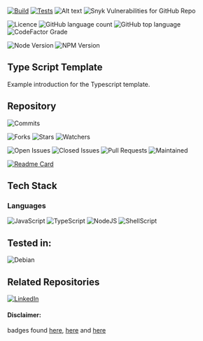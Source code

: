 [![Build](https://github.com/TiagoVenceslau/decorator-validation/actions/workflows/nodejs-build.yaml/badge.svg)](http://www.pdmfc.com)
[![Tests](https://github.com/TiagoVenceslau/decorator-validation/actions/workflows/jest-test.yaml/badge.svg)](http://www.pdmfc.com)
![Alt text](https://raw.github.com/TiagoVenceslau/decorator-validation/master//workdocs/badges/badge-lines.svg?sanitize=true)
![Snyk Vulnerabilities for GitHub Repo](https://img.shields.io/snyk/vulnerabilities/github/TiagoVenceslau/ts-workspace?style=plastic)

![Licence](https://img.shields.io/github/license/TiagoVenceslau/decorator-validation.svg)
![GitHub language count](https://img.shields.io/github/languages/count/TiagoVenceslau/ts-workspace?style=plastic)
![GitHub top language](https://img.shields.io/github/languages/top/TiagoVenceslau/ts-workspace?style=plastic)
![CodeFactor Grade](https://img.shields.io/codefactor/grade/github/TiagoVenceslau/ts-workspace/master?style=plastic)

![Node Version](https://img.shields.io/badge/dynamic/json.svg?url=https%3A%2F%2Fraw.githubusercontent.com%2Fbadges%2Fshields%2Fmaster%2Fpackage.json&label=Node&query=$.engines.node&colorB=blue)
![NPM Version](https://img.shields.io/badge/dynamic/json.svg?url=https%3A%2F%2Fraw.githubusercontent.com%2Fbadges%2Fshields%2Fmaster%2Fpackage.json&label=NPM&query=$.engines.npm&colorB=orange)


## Type Script Template

Example introduction for the Typescript template.


## Repository

![Commits](https://img.shields.io/github/commits-since/TiagoVenceslau/decorator-validation/0.1.0.svg)

![Forks](https://img.shields.io/github/forks/TiagoVenceslau/decorator-validation.svg)
![Stars](https://img.shields.io/github/stars/TiagoVenceslau/decorator-validation.svg)
![Watchers](https://img.shields.io/github/watchers/TiagoVenceslau/decorator-validation.svg)

![Open Issues](https://img.shields.io/github/issues/TiagoVenceslau/decorator-validation.svg)
![Closed Issues](https://img.shields.io/github/issues-closed/TiagoVenceslau/decorator-validation.svg)
![Pull Requests](https://img.shields.io/github/issues-pr-closed/TiagoVenceslau/decorator-validation.svg)
![Maintained](https://img.shields.io/badge/Maintained%3F-yes-green.svg)

[![Readme Card](https://github-readme-stats.vercel.app/api/pin/?username=TiagoVenceslau&repo=decorator-validation)](https://github.com/anuraghazra/github-readme-stats)














## Tech Stack

### Languages

![JavaScript](https://img.shields.io/badge/JavaScript-F7DF1E?style=for-the-badge&logo=javascript&logoColor=black)
![TypeScript](https://img.shields.io/badge/TypeScript-007ACC?style=for-the-badge&logo=typescript&logoColor=white)
![NodeJS](https://img.shields.io/badge/Node.js-43853D?style=for-the-badge&logo=node.js&logoColor=white)
![ShellScript](https://img.shields.io/badge/Shell_Script-121011?style=for-the-badge&logo=gnu-bash&logoColor=white)


## Tested in:

![Debian](https://img.shields.io/badge/Debian-D70A53?style=for-the-badge&logo=debian&logoColor=white)

## Related Repositories




[![LinkedIn](https://img.shields.io/badge/LinkedIn-0077B5?style=for-the-badge&logo=linkedin&logoColor=white)](https://www.linkedin.com/in/tiagovenceslau/)

#### Disclaimer:

badges found [here](https://dev.to/envoy_/150-badges-for-github-pnk), [here](https://github.com/alexandresanlim/Badges4-README.md-Profile#-social-) and [here](https://github.com/Ileriayo/markdown-badges)

